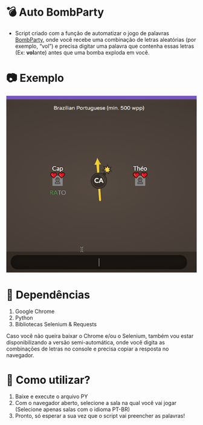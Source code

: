 # __💣 Auto BombParty__
- Script criado com a função de automatizar o jogo de palavras [BombParty](https://jklm.fun/), onde você recebe uma combinação de letras aleatórias (por exemplo, “vol”) e precisa digitar uma palavra que contenha essas letras (Ex: **vol**ante) antes que uma bomba exploda em você.<br>

# __📷 Exemplo__
![](/gif_exemplo.gif?raw=true "Exemplo")<br>

# __📌 Dependências__
1. Google Chrome
2. Python
3. Bibliotecas Selenium & Requests

Caso você não queira baixar o Chrome e/ou o Selenium, também vou estar disponibilizando a versão semi-automática, onde você digita as combinações de letras no console e precisa copiar a resposta no navegador.

# __🤔 Como utilizar?__
1. Baixe e execute o arquivo PY<br>
2. Com o navegador aberto, selecione a sala na qual você vai jogar (Selecione apenas salas com o idioma PT-BR)<br>
3. Pronto, só esperar a sua vez que o script vai preencher as palavras!<br>
